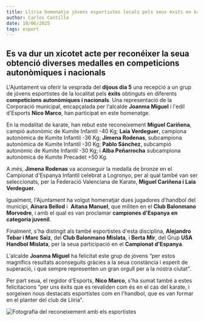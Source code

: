 ```yaml
---
title: Llíria homenatja jóvens esportistes locals pels seus èxits en karate i handbol
author: Carlos Castillo
date: 10/06/2025
tags: esport
---
```


## Es va dur un xicotet acte per reconéixer la seua obtenció diverses medalles en competicions autonòmiques i nacionals


L'Ajuntament va oferir la vesprada del **dijous dia 5** una recepció a un grup de jóvens esportistes de la localitat pels **èxits** obtinguts en diferents **competicions autonòmiques i nacionals**. Una representació de la Corporació municipal, encapçalada per l'alcalde **Joanma Miguel** i l'edil d'Esports **Nico Marco**, han participat en este homenatge.

En la modalitat de karate, han rebut este reconeixement **Miguel Cariñena**, campió autonòmic de Kumite Infantil -40 Kg; **Laia Verdeguer**, campiona autonòmica de Kumite Infantil -36 Kg; **Jimena Rodenas**, subcampiona autonòmica de Kumite Infantil -30 Kg; **Pablo Sánchez**, subcampió autonòmic de Kumite Infantil -30 Kg; i **Alba Peñarrocha** subcampiona autonòmica de Kumite Precadet +50 Kg.

A més, **Jimena Rodenas** va aconseguir la medalla de bronze en el Campionat d'Espanya Infantil celebrat a Logronyo, per al qual també van ser seleccionats, per la Federació Valenciana de Karate, **Miguel Cariñena i Laia Verdeguer**.

Igualment, l'Ajuntament ha volgut homenatjar dues jugadores d'handbol del municipi, **Ainara Bellod** i  **Aitana Manuel**, que militen en el **Club Balonmano Morvedre**, i amb el qual es van proclamar **campiones d'Espanya en categoria juvenil**.

Finalment, s'ha distingit als també esportistes d'esta disciplina, **Alejandro Tebar i Marc Saiz**, del **Club Balonmano Mislata**, i **Berta Mir**, del Grup **USA Handbol Mislata**, per la seua participació en el **Campionat d'Espanya**.

L'alcalde **Joanma Miguel** ha felicitat este grup de jóvens “per estos magnífics resultats aconseguits gràcies a la seua constància i esperit de superació, i que sempre representen un gran orgull per a la nostra ciutat”.

Per part seua, el regidor d'Esports, **Nico Marco**, s'ha sumat també a estes felicitacions “per uns èxits que es revaliden com és en el cas del karate, i sorgeixen nous destacats esportistes com en l'handbol, que es van formar en el planter del club de Llíria".

![ Fotografía del reconeixement amb els esportistes ](/assets/continguts/recursos/20250610-recepcióndeportistaslocales.jpg "Fotografía del reconeixement amb els esportistes")